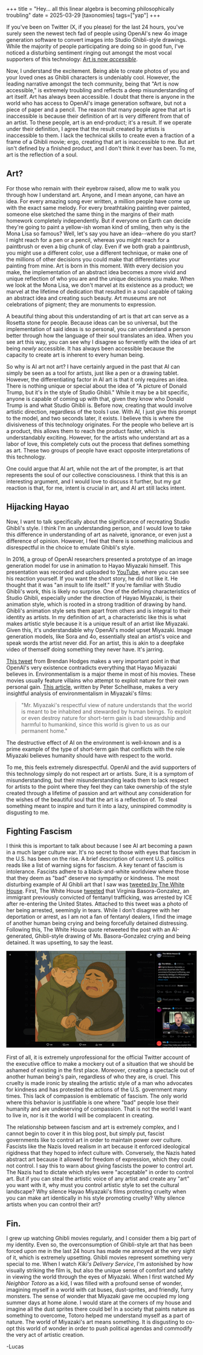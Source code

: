 +++
title = "Hey... all this linear algebra is becoming philosophically troubling"
date = 2025-03-29
[taxonomies]
tags=["yap"]
+++
  
If you've been on Twitter (X, if you please) for the last 24 hours, you've 
surely seen the newest tech fad of people using OpenAI's new 4o image 
generation software to convert images into Studio Ghibli-style drawings. While 
the majority of people participating are doing so in good fun, I've noticed a 
disturbing sentiment ringing out amongst the most vocal supporters of this 
technology: [Art is now 
*accessible*](https://x.com/KrishRShah/status/1904786452170342466).
  
Now, I understand the excitement. Being able to create photos of you and your 
loved ones as Ghibli characters is undeniably cool. However, the leading 
narrative amongst the tech community, being that "Art is now accessible," is 
extremely troubling and reflects a deep misunderstanding of art itself. Art has 
always been accessible. I doubt that there is anyone in the world who has 
access to OpenAI's image generation software, but not a piece of paper and a 
pencil. The reason that many people agree that art is inaccessible is because 
their definition of art is very different from that of an artist. To these 
people, art is an end-product; it's a result. If we operate under their 
definition, I agree that the result created by artists is inaccessible to them. 
I lack the technical skills to create even a fraction of a frame of a Ghibli 
movie; ergo, creating that art is inaccessible to me. But art isn't defined by 
a finished product, and I don't think it ever has been. To me, art is the 
reflection of a soul.
  
## Art?
  
For those who remain with their eyebrow raised, allow me to walk you through 
how I understand art. Anyone, and I mean anyone, can have an idea. For every 
amazing song ever written, a million people have come up with the exact same 
melody. For every breathtaking painting ever painted, someone else sketched the 
same thing in the margins of their math homework completely independently. But 
if everyone on Earth can decide they're going to paint a yellow-ish woman kind 
of smiling, then why is the Mona Lisa so famous? Well, let's say you have an 
idea--where do you start? I might reach for a pen or a pencil, whereas you 
might reach for a paintbrush or even a big chunk of clay. Even if we both grab 
a paintbrush, you might use a different color, use a different technique, or 
make one of the millions of other decisions you could make that differentiates 
your painting from mine. Art is born in this moment. With every decision you 
make, the implementation of an abstract idea becomes a more vivid and unique 
reflection of who you are and the unique decisions you make. When we look at 
the Mona Lisa, we don't marvel at its existence as a product; we marvel at the 
lifetime of dedication that resulted in a soul capable of taking an abstract 
idea and creating such beauty. Art museums are not celebrations of pigment; 
they are monuments to expression.
  
A beautiful thing about this understanding of art is that art can serve as a 
Rosetta stone for people. Because ideas can be so universal, but the 
implementation of said ideas is so personal, you can understand a person better 
through how the language of their soul translates an idea. When you see art 
this way, you can see why I disagree so fervently with the idea of art being 
*newly* accessible. It has always been accessible because the capacity to 
create art is inherent to every human being.
  
So why is AI art not art? I have certainly argued in the past that AI can 
simply be seen as a tool for artists, just like a pen or a drawing tablet. 
However, the differentiating factor in AI art is that it only requires an idea. 
There is nothing unique or special about the idea of "A picture of Donald 
Trump, but it's in the style of Studio Ghibli." While it may be a bit specific, 
anyone is capable of coming up with that, given they know who Donald Trump is 
and what Studio Ghibli is. Before now, creating that would involve artistic 
direction, regardless of the tools I use. With AI, I just give this prompt to 
the model, and two seconds later, it exists. I believe this is where the 
divisiveness of this technology originates. For the people who believe art is a 
product, this allows them to reach the product faster, which is understandably 
exciting. However, for the artists who understand art as a labor of love, this 
completely cuts out the process that defines something as art. These two groups 
of people have exact opposite interpretations of this technology.
  
One could argue that AI art, while not the art of the prompter, is art that 
represents the soul of our collective consciousness. I think that this is an 
interesting argument, and I would love to discuss it further, but my gut 
reaction is that, for me, intent is crucial in art, and AI art still lacks 
intent.
  
## Hijacking Hayao
  
Now, I want to talk specifically about the significance of recreating Studio 
Ghibli's style. I think I'm an understanding person, and I would love to take 
this difference in understanding of art as naiveté, ignorance, or even just a 
difference of opinion. However, I feel that there is something malicious and 
disrespectful in the choice to emulate Ghibli's style.
  
In 2016, a group of OpenAI researchers presented a prototype of an image 
generation model for use in animation to Hayao Miyazaki himself. This 
presentation was recorded and uploaded to 
[YouTube](https://youtu.be/ngZ0K3lWKRc?si=_RIDn2WMbqT8yLpa), where you can see 
his reaction yourself. If you want the short story, he did not like it. He 
thought that it was "an insult to life itself." If you're familiar with Studio 
Ghibli's work, this is likely no surprise. One of the defining characteristics 
of Studio Ghibli, especially under the direction of Hayao Miyazaki, is their 
animation style, which is rooted in a strong tradition of drawing by hand. 
Ghibli's animation style sets them apart from others and is integral to their 
identity as artists. In my definition of art, a characteristic like this is 
what makes artistic style because it is a unique result of an artist like 
Miyazaki. Given this, it's understandable why OpenAI's model upset Miyazaki. 
Image generation models, like Sora and 4o, essentially steal an artist's voice 
and speak words the artist never did. For an artist, this is akin to a deepfake 
video of themself doing something they never have. It's jarring.
  
[This tweet](https://x.com/metaplexmovies/status/1905051974342480191) from 
Brendan Hodges makes a very important point in that OpenAI's very existence 
contradicts everything that Hayao Miyazaki believes in. Environmentalism is a 
major theme in most of his movies. These movies usually feature villains who 
attempt to exploit nature for their own personal gain. [This 
article](https://theimaginativeconservative.org/2014/11/conservative-vision-hayao-miyazaki-peter-schellhasse.html), 
written by Peter Schellhase, makes a very insightful analysis of 
environmentalism in Miyazaki's films:
  
> "Mr. Miyazaki's respectful view of nature understands that the world is meant 
to be inhabited and stewarded by human beings. To exploit or even destroy 
nature for short-term gain is bad stewardship and harmful to humankind, since 
this world is given to us as our permanent home."
  
The destructive effect of AI on the environment is well-known and is a prime 
example of the type of short-term gain that conflicts with the role Miyazaki 
believes humanity should have with respect to the world.
  
To me, this feels extremely disrespectful. OpenAI and the avid supporters of 
this technology simply do not respect art or artists. Sure, it is a symptom of 
misunderstanding, but their misunderstanding leads them to lack respect for 
artists to the point where they feel they can take ownership of the style 
created through a lifetime of passion and art without any consideration for the 
wishes of the beautiful soul that the art is a reflection of. To steal 
something meant to inspire and turn it into a lazy, uninspired commodity is 
disgusting to me.
  
## Fighting Fascism
  
I think this is important to talk about because I see AI art becoming a pawn in 
a much larger culture war. It's no secret to those with eyes that fascism in 
the U.S. has been on the rise. A brief description of current U.S. politics 
reads like a list of warning signs for fascism. A key tenant of fascism is 
intolerance. Fascists adhere to a black-and-white worldview where those that 
they deem as "bad" deserve no sympathy or kindness. The most disturbing example 
of AI Ghibli art that I saw was [tweeted by The White 
House](https://x.com/WhiteHouse/status/1905332049021415862). First, The White 
House [tweeted](https://x.com/WhiteHouse/status/1902040347016131006) that 
Virginia Basora-Gonzalez, an immigrant previously convicted of fentanyl 
trafficking, was arrested by ICE after re-entering the United States. Attached 
to this tweet was a photo of her being arrested, seemingly in tears. While I 
don't disagree with her deportation or arrest, as I am not a fan of fentanyl 
dealers, I find the image of another human being crying and being forcefully 
detained distressing. Following this, The White House quote retweeted the post 
with an AI-generated, Ghibli-style drawing of Ms. Basora-Gonzalez crying and 
being detained. It was upsetting, to say the least.

![A post from the official White House account featuring an AI-Generated, Ghibli-style image of Ms. Basora-Gonzalez](white-house.png)
  
First of all, it is extremely unprofessional for the official Twitter account 
of the executive office to make a mockery out of a situation that we should be 
ashamed of existing in the first place. Moreover, creating a spectacle out of 
another human being's pain, regardless of who they are, is cruel. This cruelty 
is made ironic by stealing the artistic style of a man who advocates for 
kindness and has protested the actions of the U.S. government many times. This 
lack of compassion is emblematic of fascism. The only world where this behavior 
is justifiable is one where "bad" people lose their humanity and are 
undeserving of compassion. That is not the world I want to live in, nor is it 
the world I will be complacent in creating.
  
The relationship between fascism and art is extremely complex, and I cannot 
begin to cover it in this blog post, but simply put, fascist governments like 
to control art in order to maintain power over culture. Fascists like the Nazis 
loved realism in art because it enforced ideological rigidness that they hoped 
to infect culture with. Conversely, the Nazis hated abstract art because it 
allowed for freedom of expression, which they could not control. I say this to 
warn about giving fascists the power to control art. The Nazis had to dictate 
which styles were "acceptable" in order to control art. But if you can steal 
the artistic voice of any artist and create any "art" you want with it, why 
must you control artistic style to set the cultural landscape? Why silence 
Hayao Miyazaki's films protesting cruelty when you can make art identically in 
his style promoting cruelty? Why silence artists when you can control their 
art?
  
## Fin.
 
I grew up watching Ghibli movies regularly, and I consider them a big part of 
my identity. Even so, the overconsumption of Ghibli-style art that has been 
forced upon me in the last 24 hours has made me annoyed at the very sight of 
it, which is extremely upsetting. Ghibli movies represent something very 
special to me. When I watch *Kiki's Delivery Service*, I'm astonished by how 
visually striking the film is, but also the unique sense of comfort and safety 
in viewing the world through the eyes of Miyazaki. When I first watched *My 
Neighbor Totoro* as a kid, I was filled with a profound sense of wonder, 
imagining myself in a world with cat buses, dust-sprites, and friendly, furry 
monsters. The sense of wonder that Miyazaki gave me occupied my long summer 
days at home alone. I would stare at the corners of my house and imagine all 
the dust sprites there could be! In a society that paints nature as something 
to overcome, Totoro helped me understand myself as a part of nature. The world 
of Miyazaki's art means something. It is disgusting to co-opt this world of 
wonder in order to push political agendas and commodify the very act of 
artistic creation.
 
-Lucas
